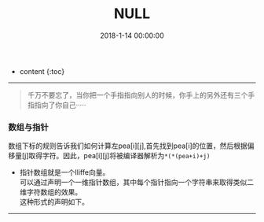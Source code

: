 ﻿---
layout: post
title:  "NULL"
date:   2018-1-14 00:00:00
categories: 嵌入式
tags: C语言
excerpt: 再论指针
mathjax: true
---
* content
{:toc}
---

> 千万不要忘了，当你把一个手指指向别人的时候，你手上的另外还有三个手指指向了你自己·····


### 数组与指针


数组下标的规则告诉我们如何计算左pea[i][j],首先找到pea[i]的位置，然后根据偏移量[j]取得字符。因此，pea[i][j]将被编译器解析为`*(*(pea+i)+j)` <br/>

- 指针数组就是一个Iliffe向量。<br/>
可以通过声明一个一维指针数组，其中每个指针指向一个字符串来取得类似二维字符数组的效果。<br/>
这种形式的声明如下。

---



